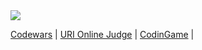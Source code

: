 <img src="https://www.codewars.com/users/rodrigo%20ruan/badges/large" href="https://www.codewars.com/users/rodrigo%20ruan" target="_blank" />

<a href="https://www.codewars.com/users/rodrigo%20ruan">Codewars</a> |
<a href="https://www.beecrowd.com.br/judge/pt/profile/544334">URI Online Judge</a> |
<a href="https://www.codingame.com/profile/72398efce9e8fff752e10af0f47415381021524">CodinGame</a> |
